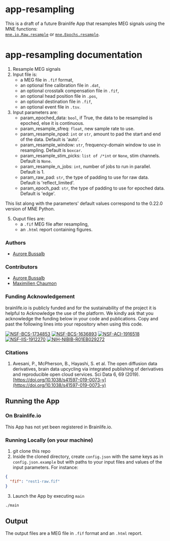 # app-resampling

This is a draft of a future Brainlife App that resamples MEG signals using the MNE functions:  
[`mne.io.Raw.resample`](https://mne.tools/stable/generated/mne.io.Raw.html#mne.io.Raw.resample) or 
[`mne.Epochs.resample`](https://mne.tools/stable/generated/mne.Epochs.html?highlight=mne%20epochs#mne.Epochs.resample).

# app-resampling documentation

1) Resample MEG signals 
2) Input file is:
    * a MEG file in `.fif` format,
    * an optional fine calibration file in `.dat`,
    * an optional crosstalk compensation file in `.fif`,
    * an optional head position file in `.pos`,
    * an optional destination file in `.fif`,
    * an optional event file in `.tsv`.
3) Input parameters are:
    * param_epoched_data: `bool`, if True, the data to be resampled is epoched, else it is continuous.
    * param_resample_sfreq: `float`, new sample rate to use.
    * param_resample_npad: `int` or `str`, amount to pad the start and end of the data. Default is 'auto'.
    * param_resample_window: `str`, frequency-domain window to use in resampling. Default is `boxcar`. 
    * param_resample_stim_picks: `list of /*int` or `None`, stim channels. Default is `None`.
    * param_resample_n_jobs: `int`, number of jobs to run in parallel. Default is 1. 
    * param_raw_pad: `str`, the type of padding to use for raw data. Default is 'reflect_limited'. 
    * param_epoch_pad: `str`, the type of padding to use for epoched data. Default is 'edge'. 

This list along with the parameters' default values correspond to the 0.22.0 version of MNE Python.  

5) Ouput files are:
    * a `.fif` MEG file after resampling,
    * an `.html` report containing figures.

### Authors
- [Aurore Bussalb](aurore.bussalb@icm-institute.org)

### Contributors
- [Aurore Bussalb](aurore.bussalb@icm-institute.org)
- [Maximilien Chaumon](maximilien.chaumon@icm-institute.org)

### Funding Acknowledgement
brainlife.io is publicly funded and for the sustainability of the project it is helpful to Acknowledge the use of the platform. We kindly ask that you acknowledge the funding below in your code and publications. Copy and past the following lines into your repository when using this code.

[![NSF-BCS-1734853](https://img.shields.io/badge/NSF_BCS-1734853-blue.svg)](https://nsf.gov/awardsearch/showAward?AWD_ID=1734853)
[![NSF-BCS-1636893](https://img.shields.io/badge/NSF_BCS-1636893-blue.svg)](https://nsf.gov/awardsearch/showAward?AWD_ID=1636893)
[![NSF-ACI-1916518](https://img.shields.io/badge/NSF_ACI-1916518-blue.svg)](https://nsf.gov/awardsearch/showAward?AWD_ID=1916518)
[![NSF-IIS-1912270](https://img.shields.io/badge/NSF_IIS-1912270-blue.svg)](https://nsf.gov/awardsearch/showAward?AWD_ID=1912270)
[![NIH-NIBIB-R01EB029272](https://img.shields.io/badge/NIH_NIBIB-R01EB029272-green.svg)](https://grantome.com/grant/NIH/R01-EB029272-01)

### Citations
1. Avesani, P., McPherson, B., Hayashi, S. et al. The open diffusion data derivatives, brain data upcycling via integrated publishing of derivatives and reproducible open cloud services. Sci Data 6, 69 (2019). [https://doi.org/10.1038/s41597-019-0073-y](https://doi.org/10.1038/s41597-019-0073-y)

## Running the App 

### On Brainlife.io

This App has not yet been registered in Brainlife.io.

### Running Locally (on your machine)

1. git clone this repo
2. Inside the cloned directory, create `config.json` with the same keys as in `config.json.example` but with paths to your input 
   files and values of the input parameters. For instance:

```json
{
  "fif": "rest1-raw.fif"
}
```

3. Launch the App by executing `main`

```bash
./main
```

## Output

The output files are a MEG file in `.fif` format and an `.html` report.

